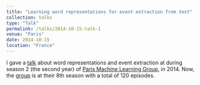 ```yaml
---
title: "Learning word representations for event extraction from text"
collection: talks
type: "Talk"
permalink: /talks/2014-10-15-talk-1
venue: "Paris"
date: 2014-10-15
location: "France"
---
```



I gave a [talk](https://www.youtube.com/watch?v=4i_f675N8Ys) about word representations and event extraction at during season 2 (the second year) of [Paris Machine Learning Group](https://nuit-blanche.blogspot.com/2014/10/ce-soir-paris-machine-learning-2-season.html), in 2014. 
Now, the [group](http://parismlgroup.org/#about) is at their 8th season with a total of 120 episodes.
